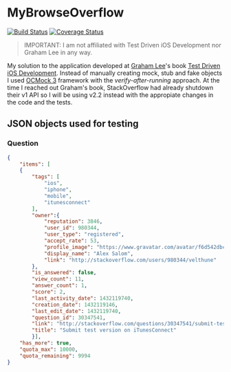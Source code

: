 # MyBrowseOverflow

[![Build Status](https://travis-ci.org/asalom/MyBrowseOverflow.svg)](https://travis-ci.org/asalom/MyBrowseOverflow)
[![Coverage Status](https://coveralls.io/repos/asalom/MyBrowseOverflow/badge.svg)](https://coveralls.io/r/asalom/MyBrowseOverflow)

> IMPORTANT: I am not affiliated with Test Driven iOS Development nor Graham Lee in any way.

My solution to the application developed at [Graham Lee](https://github.com/iamleeg)'s book [Test Driven iOS Development](http://www.amazon.com/Test-Driven-iOS-Development-Developers-Library/dp/0321774183).
Instead of manually creating mock, stub and fake objects I used [OCMock 3](http://ocmock.org/) framework with the *verify-after-running* approach.
At the time I reached out Graham's book, StackOverflow had already shutdown their v1 API so I will be using v2.2 instead with the appropiate changes in the code and the tests.

## JSON objects used for testing
### Question
```json
{
    "items": [
    {
        "tags": [
            "ios",
            "iphone",
            "mobile",
            "itunesconnect"
        ],
        "owner":{
            "reputation": 3846,
            "user_id": 980344,
            "user_type": "registered",
            "accept_rate": 53,
            "profile_image": "https://www.gravatar.com/avatar/f6d542dbc5488619e1498aa6b11e1209",
            "display_name": "Alex Salom",
            "link": "http://stackoverflow.com/users/980344/velthune"
        },
        "is_answered": false,
        "view_count": 11,
        "answer_count": 1,
        "score": 2,
        "last_activity_date": 1432119740,
        "creation_date": 1432119146,
        "last_edit_date": 1432119740,
        "question_id": 30347541,
        "link": "http://stackoverflow.com/questions/30347541/submit-test-version-on-itunesconnect",
        "title": "Submit test version on iTunesConnect"
        }],
    "has_more": true,
    "quota_max": 10000,
    "quota_remaining": 9994
}
```